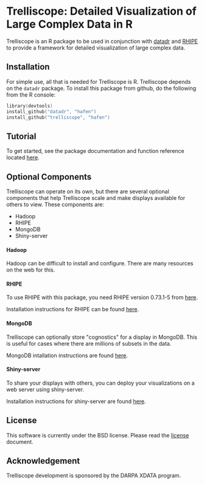 # Trelliscope: Detailed Visualization of Large Complex Data in R

Trelliscope is an R package to be used in conjunction with [datadr](https://github.com/hafen/datadr) and [RHIPE](https://github.com/saptarshiguha/RHIPE) to provide a framework for detailed visualization of large complex data.

## Installation

For simple use, all that is needed for Trelliscope is R.  Trelliscope depends on the `datadr` package.  To install this package from github, do the following from the R console:

```s
library(devtools)
install_github("datadr", "hafen")
install_github("trelliscope", "hafen")
```

## Tutorial

To get started, see the package documentation and function reference located [here](http://hafen.github.com/trelliscope/).

## Optional Components

Trelliscope can operate on its own, but there are several optional components that help Trelliscope scale and make displays available for others to view.  These components are:

- Hadoop
- RHIPE
- MongoDB
- Shiny-server

#### Hadoop

Hadoop can be difficult to install and configure.  There are many resources on the web for this.

#### RHIPE

To use RHIPE with this package, you need RHIPE version 0.73.1-5 from [here](http://ml.stat.purdue.edu/rhipebin/Rhipe_0.73.1-5.tar.gz).

Installation instructions for RHIPE can be found [here](http://www.datadr.org/install.html).

#### MongoDB

Trelliscope can optionally store "cognostics" for a display in MongoDB.  This is useful for cases where there are millions of subsets in the data.

MongoDB intallation instructions are found [here](http://docs.mongodb.org/manual/installation/).

#### Shiny-server

To share your displays with others, you can deploy your visualizations on a web server using shiny-server.

Installation instructions for shiny-server are found [here](https://github.com/rstudio/shiny-server).

## License

This software is currently under the BSD license.  Please read the [license](https://github.com/hafen/trelliscope/blob/master/LICENSE.md) document.

## Acknowledgement

Trelliscope development is sponsored by the DARPA XDATA program.
